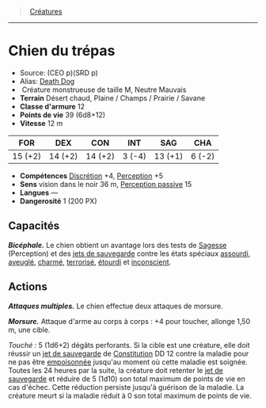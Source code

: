 ﻿> [Créatures](hd_monsters.md)

---

# Chien du trépas

- Source: (CEO p)(SRD p)
- Alias: [Death Dog](srd_monsters_death_dog.md)
-  Créature monstrueuse de taille M, Neutre Mauvais
- **Terrain** Désert chaud, Plaine / Champs / Prairie / Savane
- **Classe d'armure** 12
- **Points de vie** 39 (6d8+12)
- **Vitesse** 12 m

|FOR|DEX|CON|INT|SAG|CHA|
|---|---|---|---|---|---|
|15 (+2)|14 (+2)|14 (+2)| 3 (-4)|13 (+1)| 6 (-2)|

- **Compétences** [Discrétion](hd_abilities_dexterity_discretion.md) +4, [Perception](hd_abilities_wisdom_perception.md) +5
- **Sens** vision dans le noir 36 m, [Perception passive](hd_abilities_dexterity_perception_passive.md) 15
- **Langues** —
- **Dangerosité** 1 (200 PX)

## Capacités

**_Bicéphale._** Le chien obtient un avantage lors des tests de [Sagesse](hd_abilities_wisdom.md) (Perception) et des [jets de sauvegarde](hd_abilities_jets_de_sauvegarde.md) contre les états spéciaux [assourdi](hd_conditions_assourdi.md), [aveuglé](hd_conditions_aveugle.md), [charmé](hd_conditions_charme.md), [terrorisé](hd_conditions_terrorise.md), [étourdi](hd_conditions_etourdi.md) et [inconscient](hd_conditions_inconscient.md).

## Actions

**_Attaques multiples._** Le chien effectue deux attaques de morsure.

**_Morsure._** Attaque d'arme au corps à corps : +4 pour toucher, allonge 1,50 m, une cible.

_Touché :_ 5 (1d6+2) dégâts perforants. Si la cible est une créature, elle doit réussir un [jet de sauvegarde](hd_abilities_jets_de_sauvegarde.md) de [Constitution](hd_abilities_constitution.md) DD 12 contre la maladie pour ne pas être [empoisonnée](hd_conditions_empoisonne.md) jusqu'au moment où cette maladie est soignée. Toutes les 24 heures par la suite, la créature doit retenter le [jet de sauvegarde](hd_abilities_jets_de_sauvegarde.md) et réduire de 5 (1d10) son total maximum de points de vie en cas d'échec. Cette réduction persiste jusqu'à guérison de la maladie. La créature meurt si la maladie réduit à 0 son total maximum de points de vie.

